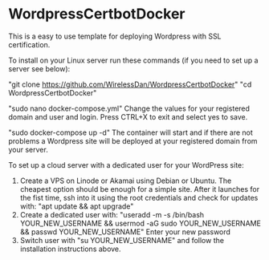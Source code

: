 # WordpressCertbotDocker
This is a easy to use template for deploying Wordpress with SSL certification.

To install on your Linux server run these commands (if you need to set up a server see below):

"git clone https://github.com/WirelessDan/WordpressCertbotDocker"
"cd WordpressCertbotDocker"

"sudo nano docker-compose.yml"
Change the values for your registered domain and user and login. Press CTRL+X to exit and select yes to save.

"sudo docker-compose up -d"
The container will start and if there are not problems a Wordpress site will be deployed at your registered domain from your server.

To set up a cloud server with a dedicated user for your WordPress site:

1. Create a VPS on Linode or Akamai using Debian or Ubuntu. The cheapest option should be enough for a simple site. After it launches for the fist time, ssh into it using the root credentials and check for updates with:
   "apt update && apt upgrade"
2. Create a dedicated user with:
   "useradd -m -s /bin/bash YOUR_NEW_USERNAME && usermod -aG sudo YOUR_NEW_USERNAME && passwd YOUR_NEW_USERNAME" Enter your new password
3. Switch user with "su YOUR_NEW_USERNAME" and follow the installation instructions above.
